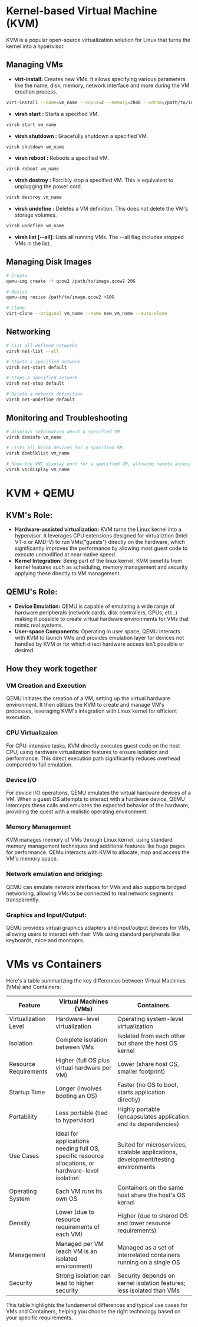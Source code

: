 # Kernel-based Virtual Machine (KVM)
KVM is a popular open-source virtualization solution for Linux that turns the kernel into a hypervisor.

## Managing VMs
-  **virt-install:** Creates new VMs. It allows specifying various parameters like the name, disk, memory, network interface and more during the VM creation process.
```bash
virt-install --name=vm_name --vcpus=2 --memory=2048 --cdrom=/path/to/install.iso --disk size=20G,format=qcow2 --os-type=linux --os-variant=generic
```

- **virsh start <vm name>:** Starts a specified VM.
```bash
virsh start vm_name
```

- **virsh shutdown <vm name>:** Gracefully shutdown a specified VM.
```bash
virsh shutdown vm_name
```

- **virsh reboot <vm name>:** Reboots a specified VM.
```bash
virsh reboot vm_name
```

- **virsh destroy <vm name>:** Forcibly stop a specified VM. This is equivalent to unplugging the power cord.
```bash
virsh destroy vm_name
```

- **virsh undefine <vm name>:** Deletes a VM definition. This does not delete the VM's storage volumes.
```bash
virsh undefine vm_name
```

- **virsh list [--all]:** Lists all running VMs. The --all flag includes stopped VMs in the list.

## Managing Disk Images
```bash
# Create
qemu-img create -f qcow2 /path/to/image.qcow2 20G

# Resize
qemu-img resize /path/to/image.qcow2 +10G

# Clone
virt-clone --original vm_name --name new_vm_name --auto-clone
```

## Networking
```bash
# List all defined networks
virsh net-list --all

# Starts a specified network
virsh net-start default

# Stops a specified network
virsh net-stop default

# Delete a network definition
virsh net-undefine default
```

## Monitoring and Troubleshooting
```bash
# Displays information about a specified VM
virsh dominfo vm_name

# Lists all block devices for a specified VM
virsh domblklist vm_name

# Show the VNC display port for a specified VM, allowing remote access to the VM's console.
virsh vncdisplay vm_name
```

# KVM + QEMU
## KVM's Role:
-  **Hardware-assisted virtualization:**
KVM turns the Linux kernel into a hypervisor. It leverages CPU extensions designed for virtualiztion (Intel VT-x or AMD-V) to run VMs("guests") directly on the hardware, which significantly improves the performance by allowing most guest code to execute unmodified at near-native speed.
-  **Kernel Integration:**
Being part of the linux kernel, KVM benefits from kernel features such as scheduling, memory management and security applying these directly to VM management.

## QEMU's Role:
-  **Device Emulation:**
QEMU is capable of emulating a wide range of hardware peripherals (network cards, disk controllers, GPUs, etc..) making it possible to create virtual hardware environments for VMs that mimic real systems.
-  **User-space Components:**
Operating in user space, QEMU interacts with KVM to launch  VMs and provides emulation layer for devices not handled by KVM or for which direct hardware access isn't possible or desired.

## How they work together
### VM Creation and Execution
QEMU initiates the creation of a VM, setting up the virtual hardware environment. It then utilizes the KVM to create and manage VM's processes, leveraging KVM's integration with Linux kernel for efficient execution.

### CPU Virtualizaion
For CPU-intensive tasks, KVM directly executes guest code on the host CPU, using hardware virtualization features to ensure isolation and performance. This direct execution path significantly reduces overhead compared to full emulation.

### Device I/O
For device I/O operations, QEMU emulates the virtual hardware devices of a VM. When a guest OS attempts to interact with a hardware device, QEMU intercepts these calls and emulates the expected behavior of the hardware, providing the quest with a realistic operating environment.

### Memory Management
KVM manages memory of VMs through Linux kernel, using standard memory management techniques and additional features like huge pages for performance. QEMu interacts with KVM to allocate, map and access the VM's memory space.

### Network emulation and bridging:
QEMU can emulate network interfaces for VMs and also supports bridged networking, allowing VMs to be connected to real network segments transparently.

### Graphics and Input/Output:
QEMU provides virtual graphics adapters and input/output devices for VMs, allowing users to interact with their VMs using standard peripherals like keyboards, mice and monitoprs.

# VMs vs Containers
Here's a table summarizing the key differences between Virtual Machines (VMs) and Containers:

| Feature                  | Virtual Machines (VMs)                          | Containers                            |
|--------------------------|-------------------------------------------------|---------------------------------------|
| Virtualization Level     | Hardware-level virtualization                   | Operating system-level virtualization |
| Isolation                | Complete isolation between VMs                  | Isolated from each other but share the host OS kernel |
| Resource Requirements    | Higher (full OS plus virtual hardware per VM)   | Lower (share host OS, smaller footprint) |
| Startup Time             | Longer (involves booting an OS)                 | Faster (no OS to boot, starts application directly) |
| Portability              | Less portable (tied to hypervisor)              | Highly portable (encapsulates application and its dependencies) |
| Use Cases                | Ideal for applications needing full OS, specific resource allocations, or hardware-level isolation | Suited for microservices, scalable applications, development/testing environments |
| Operating System         | Each VM runs its own OS                         | Containers on the same host share the host's OS kernel |
| Density                  | Lower (due to resource requirements of each VM) | Higher (due to shared OS and lower resource requirements) |
| Management               | Managed per VM (each VM is an isolated environment) | Managed as a set of interrelated containers running on a single OS |
| Security                 | Strong isolation can lead to higher security    | Security depends on kernel isolation features; less isolated than VMs |

This table highlights the fundamental differences and typical use cases for VMs and Containers, helping you choose the right technology based on your specific requirements.
